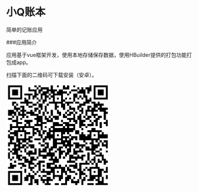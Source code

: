# 小Q账本
简单的记账应用

###应用简介

应用基于vue框架开发，使用本地存储保存数据，使用HBuilder提供的打包功能打包成app。

扫描下面的二维码可下载安装（安卓）。

![code](https://github.com/SikyChen/cashbook/blob/master/%E5%B0%8FQ%E8%B4%A6%E6%9C%AC2.0.png)
